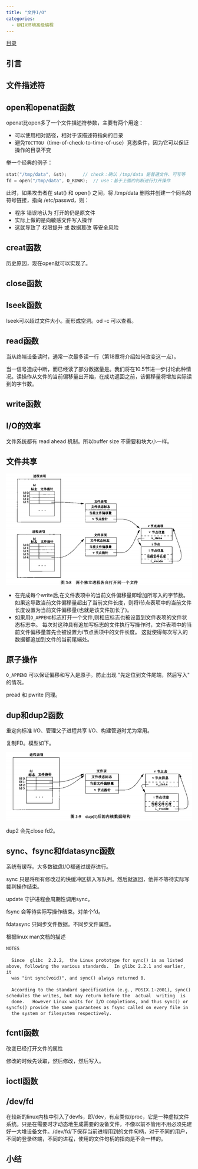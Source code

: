 ```yaml
---
title: "文件I/O"
categories:
  - UNIX环境高级编程
---
```


[目录](UNIX环境高级编程)

## 引言

## 文件描述符

## open和openat函数

openat比open多了一个文件描述符参数，主要有两个用途：

- 可以使用相对路径，相对于该描述符指向的目录
- 避免`TOCTTOU`（time-of-check-to-time-of-use）竞态条件，因为它可以保证操作的目录不变

举一个经典的例子：

```c
stat("/tmp/data", &st);      // check：确认 /tmp/data 是普通文件、可写等
fd = open("/tmp/data", O_RDWR);  // use：基于上面的判断进行打开操作
```

此时，如果攻击者在 stat() 和 open() 之间，将 /tmp/data 删除并创建一个同名的符号链接，指向 /etc/passwd，则：

- 程序 错误地认为 打开的仍是原文件
- 实际上做的是向敏感文件写入操作
- 这就导致了 权限提升 或 数据篡改 等安全风险

## creat函数

历史原因，现在open就可以实现了。

## close函数

## lseek函数

lseek可以超过文件大小。而形成空洞。od -c 可以查看。

## read函数

当从终端设备读时，通常一次最多读一行（第18章将介绍如何改变这一点）。

当一信号造成中断，而已经读了部分数据量是。我们将在10.5节进一步讨论此种情况。读操作从文件的当前偏移量出开始，在成功返回之前，该偏移量将增加实际读到的字节数。

## write函数

## I/O的效率

文件系统都有 read ahead 机制。所以buffer size 不需要和块大小一样。

## 文件共享

![image.png](../assets/images/image_20250619_113307.png)

- 在完成每个write后,在文件表项中的当前文件偏移量即增加所写入的字节数。
如果这导致当前文件偏移量超出了当前文件长度，则将i节点表项中的当前文件长度设置为当前文件偏移量(也就是该文件加长了)。
- 如果用`O_APPEND`标志打开一个文件,则相应标志也被设置到文件表项的文件状态标志中。
每次对这种具有追加写标志的文件执行写操作时，文件表项中的当前文件偏移量首先会被设置为i节点表项中的文件长度。
这就使得每次写入的数据都追加到文件的当前尾端处。

## 原子操作

`O_APPEND` 可以保证偏移和写入是原子。防止出现 "先定位到文件尾端，然后写入" 的情况。

pread 和 pwrite 同理。

## dup和dup2函数

重定向标准 I/O、管理父子进程共享 I/O、构建管道时尤为常用。

复制FD。模型如下。

![image.png](../assets/images/image_20250619_142800.png)

dup2 会先close fd2。

## sync、fsync和fdatasync函数

系统有缓存。大多数磁盘I/O都通过缓存进行。

sync 只是将所有修改过的快缓冲区排入写队列。然后就返回，他并不等待实际写裁判操作结束。

update 守护进程会周期性调用sync。

fsync 会等待实际写操作结束。对单个fd。

fdatasync 只同步文件数据。不同步文件属性。

根据linux man文档的描述

```text
NOTES

  Since  glibc  2.2.2,  the Linux prototype for sync() is as listed above, following the various standards.  In glibc 2.2.1 and earlier, it
  was "int sync(void)", and sync() always returned 0.

  According to the standard specification (e.g., POSIX.1-2001), sync() schedules the writes, but may return before the  actual  writing  is
  done.   However Linux waits for I/O completions, and thus sync() or syncfs() provide the same guarantees as fsync called on every file in
  the system or filesystem respectively.
```

## fcntl函数

改变已经打开文件的属性

修改的时候先读取，然后修改，然后写入。

## ioctl函数

## /dev/fd

在较新的linux内核中引入了devfs，即/dev，有点类似/proc，它是一种虚拟文件系统。只是在需要时才动态地生成需要的设备文件，不像以前不管用不用必须先建好一大堆设备文件。/dev/fd/下保存当前进程用到的文件句柄，对于不同的用户，不同的登录终端，不同的进程，使用的文件句柄的指向是不会一样的。

## 小结
